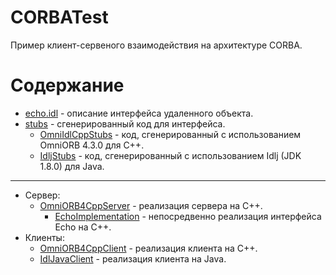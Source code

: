 # CORBATest
Пример клиент-сервеного взаимодействия на архитектуре CORBA.

# Содержание

- [echo.idl](https://github.com/erikrause/CORBATest/blob/main/idl/echo.idl)  - описание интерфейса удаленного объекта.
- [stubs](https://github.com/erikrause/CORBATest/tree/main/stubs) - сгенерированный код для интерфейса.
  - [OmniIdlCppStubs](https://github.com/erikrause/CORBATest/tree/main/stubs/OmniORB4CppStubs) - код, сгенерированный с использованием OmniORB 4.3.0 для C++.
  - [IdljStubs](https://github.com/erikrause/CORBATest/tree/main/stubs/IdljStubs) - код, сгенерированный с использованием Idlj (JDK 1.8.0) для Java.
 
 ---
 
- Сервер:
  - [OmniORB4CppServer](https://github.com/erikrause/CORBATest/tree/main/OmniORB4CppServer) - реализация сервера на C++.
    - [EchoImplementation](https://github.com/erikrause/CORBATest/blob/main/OmniORB4CppServer/src/EchoImplementation.cpp) - непосредвенно реализация интерфейса Echo на C++.
- Клиенты: 
  - [OmniORB4CppClient](https://github.com/erikrause/CORBATest/tree/main/OmniORB4CppClient) - реализация клиента на C++.
  - [IdlJavaClient](https://github.com/erikrause/CORBATest/tree/main/IdljJavaClient) - реализация клиента на Java.
